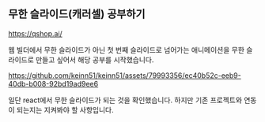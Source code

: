 ## 무한 슬라이드(캐러셀) 공부하기

https://qshop.ai/

웹 빌더에서 무한 슬라이드가 아닌 첫 번째 슬라이드로 넘어가는 애니메이션을 무한 슬라이드로 만들고 싶어서 해당 공부를 시작했습니다.

https://github.com/keinn51/keinn51/assets/79993356/ec40b52c-eeb9-40db-b008-92bd19ad9ee6

일단 react에서 무한 슬라이드가 되는 것을 확인했습니다. 하지만 기존 프로젝트와 연동이 되는지는 지켜봐야 할 사항입니다.

